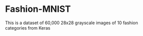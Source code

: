 # Fashion-MNIST
This is a dataset of 60,000 28x28 grayscale images of 10 fashion categories from Keras
